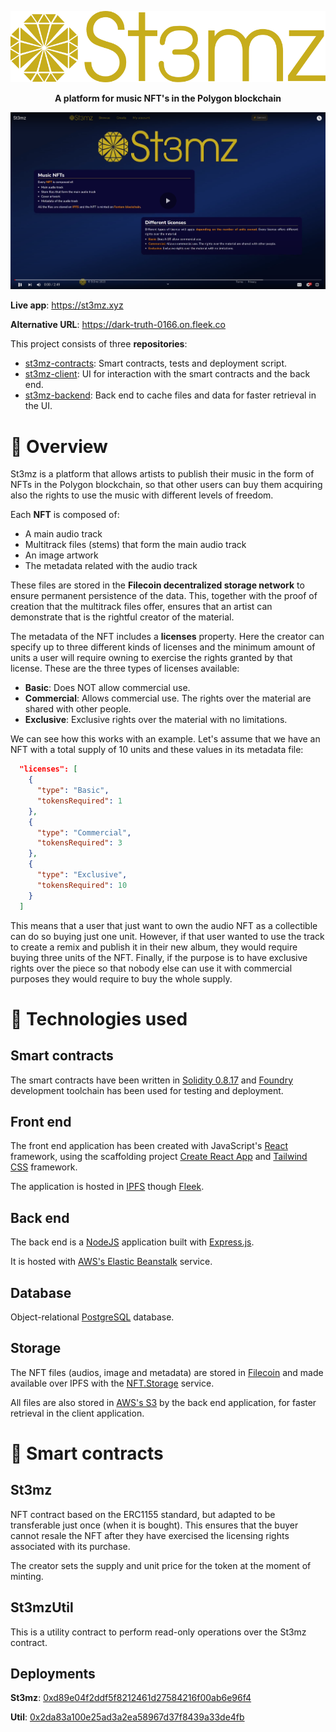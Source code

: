 <p align="center">
  <img src="/profile/images/logo_full.png" title="logo" width="600">
</p>

<p align="center">
  <b>A platform for music NFT's in the Polygon blockchain</b>
</p>

[![video](/profile/images/video.png)](https://youtu.be/7ZTtODMmgvc)

**Live app**: https://st3mz.xyz

**Alternative URL**: https://dark-truth-0166.on.fleek.co

This project consists of three **repositories**:

- [st3mz-contracts](https://github.com/St3mz-dApp/st3mz-contracts): Smart contracts, tests and deployment script.
- [st3mz-client](https://github.com/St3mz-dApp/st3mz-client): UI for interaction with the smart contracts and the back end.
- [st3mz-backend](https://github.com/St3mz-dApp/st3mz-backend): Back end to cache files and data for faster retrieval in the UI.

# 👀 Overview

St3mz is a platform that allows artists to publish their music in the form of NFTs in the Polygon blockchain, so that other users can buy them acquiring also the rights to use the music with different levels of freedom.

Each **NFT** is composed of:

- A main audio track
- Multitrack files (stems) that form the main audio track
- An image artwork
- The metadata related with the audio track

These files are stored in the **Filecoin decentralized storage network** to ensure permanent persistence of the data. This, together with the proof of creation that the multitrack files offer, ensures that an artist can demonstrate that is the rightful creator of the material.

The metadata of the NFT includes a **licenses** property. Here the creator can specify up to three different kinds of licenses and the minimum amount of units a user will require owning to exercise the rights granted by that license. These are the three types of licenses available:

- **Basic**: Does NOT allow commercial use.
- **Commercial**: Allows commercial use. The rights over the material are shared
  with other people.
- **Exclusive**: Exclusive rights over the material with no limitations.

We can see how this works with an example. Let's assume that we have an NFT with a total supply of 10 units and these values in its metadata file:

```json
  "licenses": [
    {
      "type": "Basic",
      "tokensRequired": 1
    },
    {
      "type": "Commercial",
      "tokensRequired": 3
    },
    {
      "type": "Exclusive",
      "tokensRequired": 10
    }
  ]
```

This means that a user that just want to own the audio NFT as a collectible can do so buying just one unit. However, if that user wanted to use the track to create a remix and publish it in their new album, they would require buying three units of the NFT. Finally, if the purpose is to have exclusive rights over the piece so that nobody else can use it with commercial purposes they would require to buy the whole supply.

# 🔧 Technologies used

## Smart contracts

The smart contracts have been written in [Solidity 0.8.17](https://docs.soliditylang.org/en/v0.8.17/) and [Foundry](https://book.getfoundry.sh/) development toolchain has been used for testing and deployment.

## Front end

The front end application has been created with JavaScript's [React](https://reactjs.org/) framework, using the scaffolding project [Create React App](https://create-react-app.dev/) and [Tailwind CSS](https://tailwindcss.com/) framework.

The application is hosted in [IPFS](https://ipfs.tech/) though [Fleek](https://fleek.co/).

## Back end

The back end is a [NodeJS](https://nodejs.org/) application built with [Express.js](https://expressjs.com/).

It is hosted with [AWS's Elastic Beanstalk](https://aws.amazon.com/elasticbeanstalk/) service.

## Database

Object-relational [PostgreSQL](https://www.postgresql.org/) database.

## Storage

The NFT files (audios, image and metadata) are stored in [Filecoin](https://filecoin.io/) and made available over IPFS with the [NFT.Storage](https://nft.storage/) service.

All files are also stored in [AWS's S3](https://aws.amazon.com/s3/) by the back end application, for faster retrieval in the client application.

# 📃 Smart contracts

## St3mz

NFT contract based on the ERC1155 standard, but adapted to be transferable just once (when it is bought). This ensures that the buyer cannot resale the NFT after they have exercised the licensing rights associated with its purchase.

The creator sets the supply and unit price for the token at the moment of minting.

## St3mzUtil

This is a utility contract to perform read-only operations over the St3mz contract.

## Deployments

**St3mz**: [0xd89e04f2ddf5f8212461d27584216f00ab6e96f4](https://polygonscan.com/address/0xd89e04f2ddf5f8212461d27584216f00ab6e96f4#code)

**Util**: [0x2da83a100e25ad3a2ea58967d37f8439a33de4fb](https://polygonscan.com/address/0x2da83a100e25ad3a2ea58967d37f8439a33de4fb#code)
